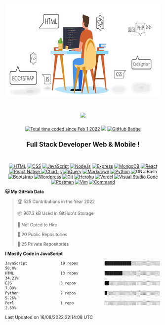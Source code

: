 <div class="header">
    <a href="#"><img width="100%" src="assets/cover.gif" height="300px" align="center" /></a>
    <h1 align="center"><img src="https://raw.githubusercontent.com/MartinHeinz/MartinHeinz/master/wave.gif" width="0px"></h1>
    <p align="center">
        <a href="https://wakatime.com/@86d7ec69-f6ba-4041-8e22-8c92ba3fc1de"><img src="https://wakatime.com/badge/user/86d7ec69-f6ba-4041-8e22-8c92ba3fc1de.svg" alt="Total time coded since Feb 1 2022" /></a>
        <a href="https://github.com/Meghna-DAS/github-profile-views-counter"><img src="https://komarev.com/ghpvc/?username=NDRBAX"></a>
        <a href="https://github.com/NDRBAX?tab=followers"><img src="https://img.shields.io/github/followers/NDRBAX?label=Followers&style=social" alt="GitHub Badge"></a>
    </p>
    <h2 align="center">Full Stack Developer Web & Mobile !</h2><br>
    <p align="center">
    <a href="https://github.com/search?q=user%3ANDRBAX+language%3Ahtml"><img alt="HTML" src="https://img.shields.io/badge/HTML-E34F26.svg?style=for-the-badge&logo=html5&logoColor=white"></a>
    <a href="https://github.com/search?q=user%3ANDRBAX+language%3Acss"><img alt="CSS" src="https://img.shields.io/badge/CSS-1572B6.svg?style=for-the-badge&logo=css3&logoColor=white"></a>
    <a href="https://github.com/search?q=user%3ANDRBAX+language%3Ajavascript"><img alt="JavaScript" src="https://img.shields.io/badge/JavaScript-F7DF1E.svg?style=for-the-badge&logo=javascript&logoColor=black"></a>
    <a href="https://github.com/search?q=user%3ANDRBAX+language%3Ajavascript"><img alt="Node.js" src="https://img.shields.io/badge/Node.js-43853D.svg?style=for-the-badge&logo=node.js&logoColor=white"></a>
    <a href="#"><img alt="Express" src="https://img.shields.io/badge/Express-20232a.svg?style=for-the-badge&logo=express&logoColor=%2361DAFB"></a>
    <a href="#"><img alt="MongoDB" src ="https://img.shields.io/badge/MongoDB-4ea94b.svg?style=for-the-badge&logo=mongodb&logoColor=white"></a>
    <a href="#"><img alt="React" src="https://img.shields.io/badge/React-20232a.svg?logo=react&style=for-the-badge&logoColor=%2361DAFB"></a>
    <a href="#"><img alt="React Native" src="https://img.shields.io/badge/React_Native-20232A.svg?style=for-the-badge&logo=react&logoColor=61DAFB"> </a>
    <a href="#"><img alt="Chart.js" src="https://img.shields.io/badge/Chart.js-596275.svg?style=for-the-badge&logo=chart.js&logoColor=%FF6384"></a>
    <a href="#"><img alt="jQuery" src="https://img.shields.io/badge/jQuery-0984e3.svg?style=for-the-badge&logo=jquery&logoColor=%FFFFFF"></a>
    <a href="https://github.com/search?q=user%3ANDRBAX+language%3Amarkdown"><img alt="Markdown" src="https://img.shields.io/badge/Markdown-000000.svg?style=for-the-badge&logo=markdown&logoColor=white"></a>
    <a href="#"><img alt="Python" src="https://img.shields.io/badge/Python-3776AB.svg?logo=python&style=for-the-badge&logoColor=white"></a>
    <a><img alt="GNU Bash" src="https://img.shields.io/badge/GNU%20Bash-4EAA25.svg?style=for-the-badge&logo=GNU%20Bash&logoColor=white"></img></a>
    <a href="#"><img alt="Bootstrap" src="https://img.shields.io/badge/Bootstrap-7952B3.svg?logo=bootstrap&style=for-the-badge&logoColor=white"></a>
    <a href="#"><img alt="Wordpress" src="https://img.shields.io/badge/Wordpress-21759B?logo=wordpress&style=for-the-badge&logoColor=white"></a>
    <!-- <a href="#"><img alt="Material Design" src="https://img.shields.io/badge/Material%20Design-1B1464.svg?logo=material-design&logoColor=white"></a> -->
    <a href="#"><img alt="Git" src="https://img.shields.io/badge/Git-F05033.svg?logo=git&style=for-the-badge&logoColor=white"></a>
    <a href="#"><img alt="Heroku" src="https://img.shields.io/badge/Heroku-430098.svg?style=for-the-badge&logo=heroku&logoColor=white"></a>
    <a href="#"><img alt="Vercel" src="https://img.shields.io/badge/Vercel-000000.svg?style=for-the-badge&logo=vercel&logoColor=white"></a>
    <a href="#"><img alt="Visual Studio Code" src="https://img.shields.io/badge/Visual%20Studio%20Code-0078d7.svg?style=for-the-badge&logo=visual-studio-code&logoColor=white"></a>
    <a href="#"><img alt="Postman" src="https://img.shields.io/badge/Postman-FF6C37?style=for-the-badge&logo=postman&logoColor=white"></a>
    <a href="#"><img alt="Vim" src="https://img.shields.io/badge/Vim-019733.svg?style=for-the-badge&logo=vim&logoColor=%white"></a>
    <!-- <a href="#"><img alt="Fedora" src="https://img.shields.io/badge/Fedora-0c2461.svg?logo=fedora&logoColor=%2361DAFB"></a> -->
    <a href="#"><img alt="Command" src="https://img.shields.io/badge/Terminal-3c6382.svg?style=for-the-badge&logo=gnometerminal&logoColor=%white"></a>
    <!-- <a href="#"><img alt="Codepen" src="https://img.shields.io/badge/Codepen-000000.svg?logo=codepen&logoColor=white"></a>
    <a href="#"><img alt="Repl.it" src="https://img.shields.io/badge/Repl.it-0D101E.svg?logo=Replit&logoColor=white"></a>
        <a href="#"><img alt="Gimp" src="https://img.shields.io/badge/Gimp-b71540.svg?logo=gimp&logoColor=%FFF"></a>
    <a href="#"><img alt="Krita" src="https://img.shields.io/badge/Krita-1e3799.svg?logo=krita&logoColor=%white"></a> 
    <a href="#"><img alt="Adobe Photoshop" src="https://img.shields.io/badge/Photoshop-20232a.svg?logo=adobephotoshop&logoColor=%FFF"></a>
    <a href="#"><img alt="Adobe Premiere Pro" src="https://img.shields.io/badge/Premiere Pro-20232a.svg?logo=adobepremierepro&logoColor=%FFF"></a>
    <a href="#"><img alt="Adobe After Effects" src="https://img.shields.io/badge/After Effects-20232a.svg?logo=adobeaftereffects&logoColor=%FFF"></a>
    <a href="#"><img alt="Adobe Audition" src="https://img.shields.io/badge/Audition-20232a.svg?logo=adobeaudition&logoColor=%FFF"></a>
    <a href="#"><img alt="Adobe Illustrator" src="https://img.shields.io/badge/Illustrator-20232a.svg?logo=adobeillustrator&logoColor=%white"></a>
    <a href="#"><img alt="Adobe Indesign" src="https://img.shields.io/badge/Indesign-20232a.svg?logo=adobeindesign&logoColor=%FFF"></a> -->
</p>
       
</div>

<!--START_SECTION:waka-->
**🐱 My GitHub Data** 

> 🏆 525 Contributions in the Year 2022
 > 
> 📦 967.3 kB Used in GitHub's Storage 
 > 
> 🚫 Not Opted to Hire
 > 
> 📜 20 Public Repositories 
 > 
> 🔑 25 Private Repositories  
 > 
**I Mostly Code in JavaScript** 

```text
JavaScript               19 repos            ████████████░░░░░░░░░░░░░   50.0% 
HTML                     13 repos            ████████░░░░░░░░░░░░░░░░░   34.21% 
EJS                      3 repos             ██░░░░░░░░░░░░░░░░░░░░░░░   7.89% 
Python                   2 repos             █░░░░░░░░░░░░░░░░░░░░░░░░   5.26% 
Perl                     1 repo              ░░░░░░░░░░░░░░░░░░░░░░░░░   2.63%

```



 Last Updated on 16/08/2022 22:14:08 UTC
<!--END_SECTION:waka-->

<!-- <table style="border:0">
 <tr>
 <td>
    <p>🔭 Web and Mobile Developer training at <a href="https://www.lacapsule.academy/formation-developpeur-web/full-time">LaCapsule Academy</a> 🔥
    </br>🌱 I’ve done the first part of <a href="https://www.theodinproject.com/">The Odin Project</a>
    </br>👯 I’m looking to collaborate on <strfrom collections.abc import MutableMapping
ong>OpenSource Projects</strfrom>
    </br>👨‍💻  All of my projects are available <a href="https://github.com/NDRBAX?tab=repositories">here</a> !!!</p>
        <a href="https://github.com/NDRBAX?tab=repositories"><img alt="NDRBAX's Github Stats" src="https://github-readme-stats-ndrbax.vercel.app/api?username=NDRBAX&show_icons=true&count_private=true&theme=chartreuse-dark&hide_border=true&bg_color=0d1117&custom_title=NDRBAX" /></a>
    </br></br>
        <a href="https://github.com/NDRBAX?tab=repositories"><img alt="NDRBAX's streak" src="https://ndrbax-streak-stats.herokuapp.com?user=ndrbax&theme=chartreuse-dark&hide_border=true&date_format=j%20M%5B%20Y%5D&background=0d1117" /></a>
</td>
    <td>
        <a href="https://github.com/NDRBAX?tab=repositories"><img alt="NDRBAX's Wakatime Stats" src="https://github-readme-stats-ndrbax.vercel.app/api/wakatime?username=NDRBAX&theme=chartreuse-dark&hide_border=true&langs_count=8&bg_color=0d1117&layout=compact&custom_title=Recent activity" /></a></br></br>
        <a href="https://github.com/NDRBAX?tab=repositories "><img alt="NDRBAX's Top Languages" src="https://github-readme-stats-ndrbax.vercel.app/api/top-langs/?username=NDRBAX&langs_count=8&count_private=true&layout=compact&theme=chartreuse-dark&hide_border=true&bg_color=0d1117"/></a><p align="center"><b>Note:</b> Top languages is only a metric of the languages my public code consists of and doesn't reflect experience or skill level.</p>
    </td>
 </tr> -->

<!--L-->
